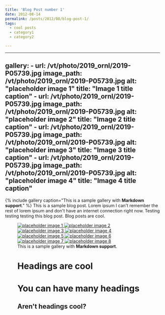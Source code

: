 ```yaml
---
title: 'Blog Post number 1'
date: 2012-08-14
permalink: /posts/2012/08/blog-post-1/
tags:
  - cool posts
  - category1
  - category2

---
```


---
  gallery:
    - url: /vt/photo/2019_ornl/2019-P05739.jpg
      image_path: /vt/photo/2019_ornl/2019-P05739.jpg
      alt: "placeholder image 1"
      title: "Image 1 title caption"
    - url: /vt/photo/2019_ornl/2019-P05739.jpg
      image_path: /vt/photo/2019_ornl/2019-P05739.jpg
      alt: "placeholder image 2"
      title: "Image 2 title caption"
    - url: /vt/photo/2019_ornl/2019-P05739.jpg
      image_path: /vt/photo/2019_ornl/2019-P05739.jpg
      alt: "placeholder image 3"
      title: "Image 3 title caption"
    - url: /vt/photo/2019_ornl/2019-P05739.jpg
      image_path: /vt/photo/2019_ornl/2019-P05739.jpg
      alt: "placeholder image 4"
      title: "Image 4 title caption"
---

{% include gallery caption="This is a sample gallery with **Markdown support**." %}
This is a sample blog post. Lorem ipsum I can't remember the rest of lorem ipsum and don't have an internet connection right now. Testing testing testing this blog post. Blog posts are cool.
<figure class="half full ">
  <a href="/vt/photo/2019_ornl/2019-P05739.jpg" title="Image 1 title caption">
    <img src="/vt/photo/2019_ornl/2019-P05739.jpg" alt="placeholder image 1" />
  </a>
  <a href="/vt/photo/2019_ornl/2019-P06651.jpg" title="Image 2 title caption">
    <img src="/vt/photo/2019_ornl/2019-P06651.jpg" alt="placeholder image 2" />
  </a>
  <a href="/vt/photo/2019_ornl/group-2019.jpg" title="Image 3 title caption">
      <img src="/vt/photo/2019_ornl/group-2019.jpg" alt="placeholder image 3" />
  </a>
  <a href="/vt/photo/2019_ornl/IMG_3477.JPG" title="Image 4 title caption">
      <img src="/vt/photo/2019_ornl/IMG_3477.JPG" alt="placeholder image 4" />
  </a>
  <a href="/vt/photo/2019_ornl/IMG_3503.JPG" title="Image 5 title caption">
      <img src="/vt/photo/2019_ornl/IMG_3503.JPG" alt="placeholder image 5" />
  </a>
  <a href="/vt/photo/2019_ornl/IMG_3537.JPG" title="Image 6 title caption">
      <img src="/vt/photo/2019_ornl/IMG_3437.JPG" alt="placeholder image 6" />
  </a>
  <a href="/vt/photo/2019_ornl/IMG_3539.JPG" title="Image 7 title caption">
      <img src="/vt/photo/2019_ornl/IMG_3539.JPG" alt="placeholder image 7" />
  </a>
  <a href="/vt/photo/2019_ornl/IMG_3541.JPG" title="Image 8 title caption">
      <img src="/vt/photo/2019_ornl/IMG_3541.JPG" alt="placeholder image 8" />
  </a>
  <figcaption>This is a sample gallery with <strong>Markdown support</strong>. </figcaption>

Headings are cool
======

You can have many headings
======

Aren't headings cool?
------